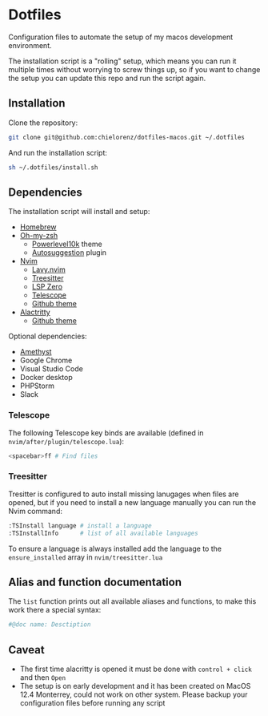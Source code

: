 # Dotfiles

Configuration files to automate the setup of my macos development environment.

The installation script is a "rolling" setup, which means you can run it multiple times without worrying to screw things up, so if you want to change the setup you can update this repo and run the script again.

## Installation

Clone the repository:
```sh
git clone git@github.com:chielorenz/dotfiles-macos.git ~/.dotfiles
```

And run the installation script:
```sh
sh ~/.dotfiles/install.sh
```

## Dependencies

The installation script will install and setup:

- [Homebrew](https://github.com/Homebrew/brew)
- [Oh-my-zsh](https://github.com/ohmyzsh/ohmyzsh)
    - [Powerlevel10k](https://github.com/romkatv/powerlevel10k) theme
    - [Autosuggestion](https://github.com/zsh-users/zsh-autosuggestions) plugin
- [Nvim](https://github.com/neovim/neovim)
    - [Lavy.nvim](https://github.com/folke/lazy.nvim)
	- [Treesitter](https://github.com/nvim-treesitter/nvim-treesitter)
	- [LSP Zero](https://github.com/VonHeikemen/lsp-zero.nvim)
	- [Telescope](https://github.com/nvim-telescope/telescope.nvim)
    - [Github theme](https://github.com/projekt0n/github-nvim-theme)
- [Alactritty](https://github.com/alacritty/alacritty)
    - [Github theme](https://github.com/projekt0n/github-nvim-theme/tree/main/terminal/alacritty)

Optional dependencies:

- [Amethyst](https://github.com/ianyh/Amethyst)
- Google Chrome
- Visual Studio Code
- Docker desktop
- PHPStorm
- Slack

### Telescope

The following Telescope key binds are available (defined in `nvim/after/plugin/telescope.lua`):

```bash
<spacebar>ff # Find files
```

### Treesitter

Tresitter is configured to auto install missing lanugages when files are opened,
but if you need to install a new language manually you can run the Nvim command:

```bash
:TSInstall language # install a language
:TSInstallInfo      # list of all available languages
```

To ensure a language is always installed add the language to the `ensure_installed` array in `nvim/treesitter.lua` 

## Alias and function documentation

The `list` function prints out all available aliases and functions, to make this work there a special syntax:

```bash
#@doc name: Desctiption
```

## Caveat

- The first time alacritty is opened it must be done with `control + click` and then `Open`
- The setup is on early development and it has been created on MacOS 12.4 Monterrey, could not work on other system. Please backup your configuration files before running any script
